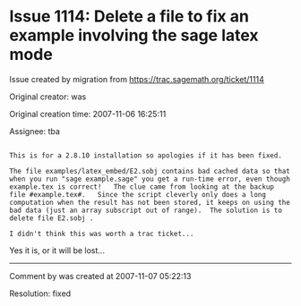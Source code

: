 # Issue 1114: Delete a file to fix an example involving the sage latex mode

Issue created by migration from https://trac.sagemath.org/ticket/1114

Original creator: was

Original creation time: 2007-11-06 16:25:11

Assignee: tba


```

This is for a 2.8.10 installation so apologies if it has been fixed.

The file examples/latex_embed/E2.sobj contains bad cached data so that
when you run "sage example.sage" you get a run-time error, even though
example.tex is correct!   The clue came from looking at the backup
file #example.tex#.   Since the script cleverly only does a long
computation when the result has not been stored, it keeps on using the
bad data (just an array subscript out of range).  The solution is to
delete file E2.sobj .

I didn't think this was worth a trac ticket...
```


Yes it is, or it will be lost...


---

Comment by was created at 2007-11-07 05:22:13

Resolution: fixed
